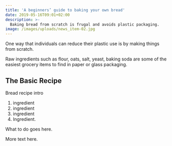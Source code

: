 ```yaml
---
title: 'A beginners’ guide to baking your own bread'
date: 2019-05-16T09:01+02:00
description: >-
  Baking bread from scratch is frugal and avoids plastic packaging.
image: /images/uploads/news_item-02.jpg
---
```


One way that individuals can reduce their plastic use is by making things from scratch.  

Raw ingredients such as flour, oats, salt, yeast, baking soda are some of the easiest grocery items to find in paper or glass packaging. 

## The Basic Recipe

Bread recipe intro

1. ingredient
2. ingredient
3. ingredient
4. Ingredient.

What to do goes here.

More text here.
